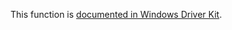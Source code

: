 This function is [documented in Windows Driver Kit](https://learn.microsoft.com/en-us/windows-hardware/drivers/ddi/wdm/nf-wdm-rtlgetversion).
